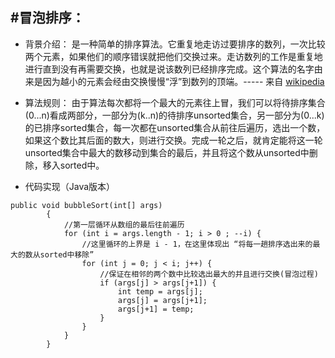 #冒泡排序：
---
* 背景介绍： 是一种简单的排序算法。它重复地走访过要排序的数列，一次比较两个元素，如果他们的顺序错误就把他们交换过来。走访数列的工作是重复地进行直到没有再需要交换，也就是说该数列已经排序完成。这个算法的名字由来是因为越小的元素会经由交换慢慢“浮”到数列的顶端。----- 来自 [wikipedia](https://zh.wikipedia.org/wiki/%E5%86%92%E6%B3%A1%E6%8E%92%E5%BA%8F) 
* 算法规则： 由于算法每次都将一个最大的元素往上冒，我们可以将待排序集合(0...n)看成两部分，一部分为(k..n)的待排序unsorted集合，另一部分为(0...k)的已排序sorted集合，每一次都在unsorted集合从前往后遍历，选出一个数，如果这个数比其后面的数大，则进行交换。完成一轮之后，就肯定能将这一轮unsorted集合中最大的数移动到集合的最后，并且将这个数从unsorted中删除，移入sorted中。

* 代码实现（Java版本）
```
public void bubbleSort(int[] args) 
        {
        	//第一层循环从数组的最后往前遍历
    		for (int i = args.length - 1; i > 0 ; --i) {
                //这里循环的上界是 i - 1，在这里体现出 “将每一趟排序选出来的最大的数从sorted中移除”
    			for (int j = 0; j < i; j++) {
                    //保证在相邻的两个数中比较选出最大的并且进行交换(冒泡过程)
    				if (args[j] > args[j+1]) {
    					int temp = args[j];
    					args[j] = args[j+1];
    					args[j+1] = temp;
    				}
    			}
    		}
	    }
```
